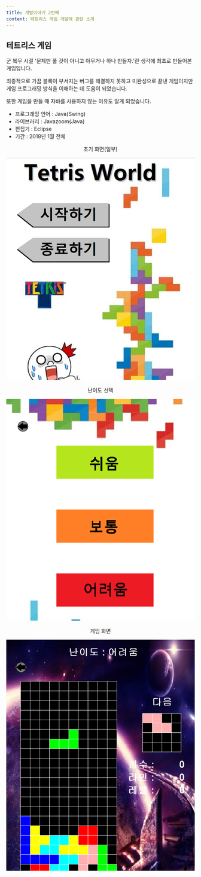 ```yaml
---
title: 개발이야기 2번째
content: 테트리스 게임 개발에 관한 소개
---
```


## 테트리스 게임

군 복무 시절 '문제만 풀 것이 아니고 아무거나 하나 만들자.'란 생각에 최초로 만들어본 게임입니다.

최종적으로 가끔 블록이 부서지는 버그를 해결하지 못하고 미완성으로 끝낸 게임이지만 게임 프로그래밍 방식을 이해하는 데 도움이 되었습니다.

또한 게임을 만들 때 자바를 사용하지 않는 이유도 알게 되었습니다.

* 프로그래밍 언어 : Java(Swing)
* 라이브러리 : Javazoom(Java)
* 편집기 : Eclipse
* 기간 : 2018년 1월 전체



<center>초기 화면(일부)</center>

![1540355524381](..\img\테트리스_초기화면.png)



<center>난이도 선택</center>

![1540355553020](..\img\테트리스_난이도선택.png)



<center>게임 화면</center>

![1540355575579](..\img\테트리스_게임화면.png)